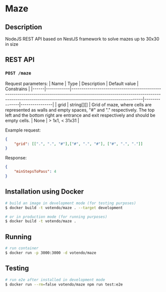 # Maze

## Description

NodeJS REST API based on NestJS framework to solve mazes up to 30x30 in size

## REST API

### `POST /maze`

Request parameters:
| Name | Type       | Description                                                                                                                                                                                    | Default value | Constrains     |
|------|------------|------------------------------------------------------------------------------------------------------------------------------------------------------------------------------------------------|---------------|----------------|
| grid | string[][] | Grid of maze, where cells are represented as walls and empty spaces, "#" and "." respectively. The top left and the bottom right are entrance and exit respectively and should be empty cells. | None          | > 1x1, < 31x31 |

Example request:
```json
{
    "grid": [[".", ".", "#"],["#", ".", "#"], ["#", ".", "."]]
}
```

Response:
```json
{
    "minStepsToPass": 4
}
```

## Installation using Docker

```bash
# build an image in development mode (for testing purposes)
$ docker build -t votendo/maze . --target development

# or in production mode (for running purposes)
$ docker build -t votendo/maze .
```

## Running

```bash
# run container
$ docker run -p 3000:3000 -d votendo/maze
```

## Testing

```bash
# run e2e after installed in development mode
$ docker run --rm=false votendo/maze npm run test:e2e
```
